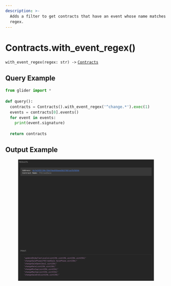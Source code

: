 ```yaml
---
description: >-
  Adds a filter to get contracts that have an event whose name matches the given
  regex.
---
```


# Contracts.with\_event\_regex()

`with_event_regex(regex: str) ->` [`Contracts`](./)

## Query Example

```python
from glider import *

def query():
  contracts = Contracts().with_event_regex('^change.*').exec(1)
  events = contracts[0].events()
  for event in events:
    print(event.signature)

  return contracts
```

## Output Example

<figure><img src="../../.gitbook/assets/image (1) (1) (1) (1) (1) (1) (1) (1) (1) (1) (1) (1) (1) (1) (1) (1) (1) (1) (1) (1) (1) (1) (1) (1) (1) (1) (1) (1) (1) (1).png" alt=""><figcaption></figcaption></figure>
